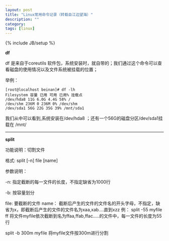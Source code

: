 ```yaml
---
layout: post
title: "Linux常用命令记录（转载自江边望海）"
description: ""
category: 
tags: [linux]
---
```

{% include JB/setup %}

**df**

df 是来自于coreutils 软件包，系统安装时，就自带的；我们通过这个命令可以查看磁盘的使用情况以及文件系统被挂载的位置；

举例：

    [root@localhost beinan]# df -lh
    Filesystem 容量 已用 可用 已用% 挂载点
    /dev/hda8 11G 6.0G 4.4G 58% /
    /dev/shm 236M 0 236M 0% /dev/shm
    /dev/sda1 56G 22G 35G 39% /mnt/sda1

我们从中可以看到,系统安装在/dev/hda8 ；还有一个56G的磁盘分区/dev/sda1挂载在 /mnt/

*****

**split**

功能说明：切割文件

格式: split \[-n\] file \[name\] 

参数说明： 

-n: 指定截断的每一文件的长度，不指定缺省为1000行 

-b: 按容量划分

file: 要截断的文件 
name： 截断后产生的文件的文件名的开头字母，不指定，缺省为x，即截断后产生的文件的文件名为xaa,xab....直到xzz 
例： 
split -55 myfile ff 
将文件myfile依次截断到名为ffaa,ffab,ffac.....的文件中，每一文件的长度为55行

split -b 300m myfile    将myfile文件按300m进行分割 
